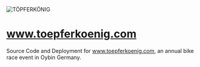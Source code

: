![TÖPFERKÖNIG](http://toepferkoenig.com/img/logo_medium.png)

# www.toepferkoenig.com
Source Code and Deployment for www.toepferkoenig.com, an annual bike race event in Oybin Germany.
